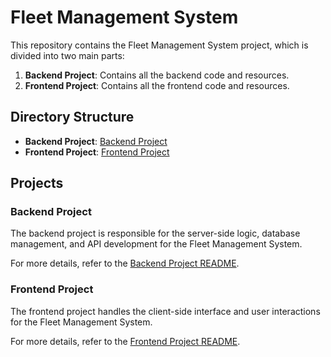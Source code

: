 # Fleet Management System

This repository contains the Fleet Management System project, which is divided into two main parts:

1. **Backend Project**: Contains all the backend code and resources.
2. **Frontend Project**: Contains all the frontend code and resources.

## Directory Structure

- **Backend Project**: [Backend Project](https://github.com/AnjaliSangare/CDAC_Academic_Project-Fleet_Management-/tree/Frontend_Project/Backend%2520Project)
- **Frontend Project**: [Frontend Project]([Frontend%20Project/](https://github.com/AnjaliSangare/CDAC_Academic_Project-Fleet_Management-/edit/Frontend_Project/README.md))

## Projects

### Backend Project

The backend project is responsible for the server-side logic, database management, and API development for the Fleet Management System.

For more details, refer to the [Backend Project README](Backend%20Project/README.md).

### Frontend Project

The frontend project handles the client-side interface and user interactions for the Fleet Management System.

For more details, refer to the [Frontend Project README](Frontend%20Project/README.md).
